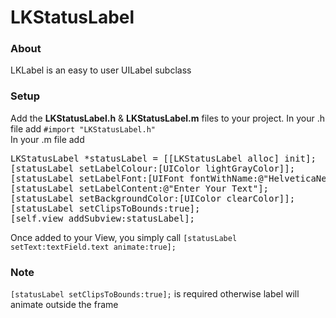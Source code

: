 # LKStatusLabel
<h3>About</h3>
LKLabel is an easy to user UILabel subclass

<h3>Setup</h3>
Add the <strong>LKStatusLabel.h</strong> & <strong>LKStatusLabel.m</strong> files to your project.
In your .h file add <code>#import "LKStatusLabel.h"</code>
<br/>
In your .m file add 
<pre>
LKStatusLabel *statusLabel = [[LKStatusLabel alloc] init];
[statusLabel setLabelColour:[UIColor lightGrayColor]];
[statusLabel setLabelFont:[UIFont fontWithName:@"HelveticaNeue-Medium" size:(15.0)]];
[statusLabel setLabelContent:@"Enter Your Text"];
[statusLabel setBackgroundColor:[UIColor clearColor]];
[statusLabel setClipsToBounds:true];
[self.view addSubview:statusLabel];
</pre>

Once added to your View, you simply call <code>[statusLabel setText:textField.text animate:true];</code>

<h3>Note</h3>
<code>[statusLabel setClipsToBounds:true];</code> is required otherwise label will animate outside the frame






 

